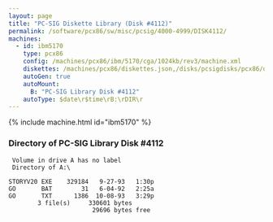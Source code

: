 ```yaml
---
layout: page
title: "PC-SIG Diskette Library (Disk #4112)"
permalink: /software/pcx86/sw/misc/pcsig/4000-4999/DISK4112/
machines:
  - id: ibm5170
    type: pcx86
    config: /machines/pcx86/ibm/5170/cga/1024kb/rev3/machine.xml
    diskettes: /machines/pcx86/diskettes.json,/disks/pcsigdisks/pcx86/diskettes.json
    autoGen: true
    autoMount:
      B: "PC-SIG Library Disk #4112"
    autoType: $date\r$time\rB:\rDIR\r
---
```


{% include machine.html id="ibm5170" %}

### Directory of PC-SIG Library Disk #4112

     Volume in drive A has no label
     Directory of A:\

    STORYV20 EXE    329184   9-27-93   1:30p
    GO       BAT        31   6-04-92   2:25a
    GO       TXT      1386  10-08-93   3:29p
            3 file(s)     330601 bytes
                           29696 bytes free

